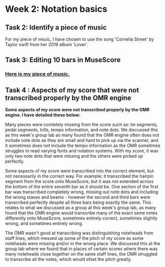 # Week 2: Notation basics

## Task 2: Identify a piece of music
For my piece of msuic, I have chosen to use the song 'Cornelia Street' by Taylor swift from her 2019 album 'Lover'. 

## Task 3: Editing 10 bars in MuseScore
### [Here is my piece of music.](myscore.mscz)

## Task 4 : Aspects of my score that were not transcribed properly by the OMR engine

<b>Some aspects of my score were not transcribed properly by the OMR engine. I have detailed these below:</b>

Many pieces were comletely missing from the score such as: tie segments, pedal segments, trills, tempo information, and note dots.  We discussed this as this week's group lab as many found that the OMR engine often does not include note dots as they are small and hard to pick up via the scanner, and it sometimes does not include the tempo information as the OMR sometimes struggles to read varying fonts and notation systems. With my score, it was only two note dots that were missing and the others were picked up perfectly.

Some aspects of my score were transcribed into the correct element, but not necessarily in the correct way. For example; it transcribed the hairpin segment from the score onto MuseScore, but it was not extended across the bottom of the entire seventh bar as it should be. One section of the first bar was transcribed completely wrong, missing out note dots and including the wrong staves and beams - however the second and third bars were transcribed perfectly despite all three bars being exactly the same. This relates to what we discussed as a group at this week's group lab, as many found that the OMR engine would transcribe many of the exact same notes differently onto MuseScore, sometimes entirely correct, sometimes slightly wrong, and sometimes entirely wrong. 

The OMR wasn't good at transcribing was distinguishing noteheads from staff lines, which messed up some of the pitch of my score as some noteheads were missing and/or in the wrong place. We discussed this at the group lab where we found that in places of certain scores where there was many noteheads close together on the same staff lines, the OMR struggled to transcribe all the notes, which would ofset the pitch greatly. 

